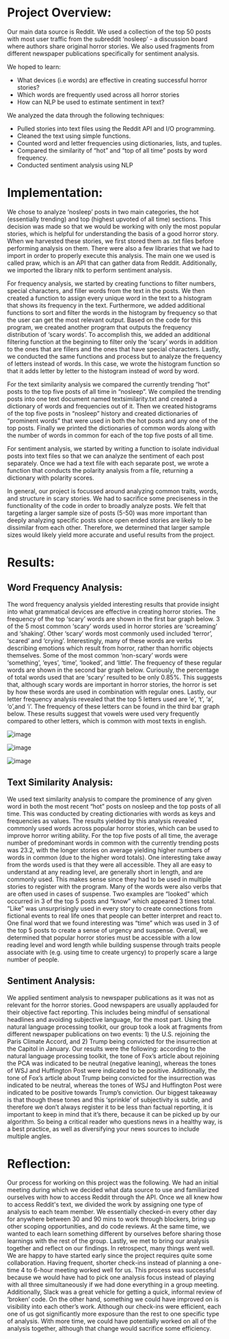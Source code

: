 # Project Overview:
Our main data source is Reddit. We used a collection of the top 50 posts with most user traffic from the subreddit ‘nosleep’ - a discussion board where authors share original horror stories. We also used fragments from different newspaper publications specifically for sentiment analysis.

We hoped to learn:
*  What devices (i.e words) are effective in creating successful horror stories?
* Which words are frequently used across all horror stories
* How can NLP be used to estimate sentiment in text?

We analyzed the data through the following techniques: 

* Pulled stories into text files using the Reddit API and I/O programming. 
* Cleaned the text using simple functions. 
* Counted word and letter frequencies using dictionaries, lists, and tuples. 
* Compared the similarity of “hot” and “top of all time” posts by word frequency. 
* Conducted sentiment analysis using NLP

# Implementation:
We chose to analyze ‘nosleep’ posts in two main categories, the hot (essentially trending) and top (highest upvoted of all time) sections. This decision was made so that we would be working with only the most popular stories, which is helpful for understanding the basis of a good horror story. When we harvested these stories, we first stored them as .txt files before performing analysis on them. There were also a few libraries that we had to import in order to properly execute this analysis. The main one we used is called praw, which is an API that can gather data from Reddit. Additionally, we imported the library nltk to perform sentiment analysis.

For frequency analysis, we started by creating functions to filter numbers, special characters, and filler words from the text in the posts. We then created a function to assign every unique word in the text to a histogram that shows its frequency in the text. Furthermore, we added additional functions to sort and filter the words in the histogram by frequency so that the user can get the most relevant output. Based on the code for this program, we created another program that outputs the frequency distribution of ‘scary words’. To accomplish this, we added an additional filtering function at the beginning to filter only the ‘scary’ words in addition to the ones that are fillers and the ones that have special characters. Lastly, we conducted the same functions and process but to analyze the frequency of letters instead of words. In this case, we wrote the histogram function so that it adds letter by letter to the histogram instead of word by word.

For the text similarity analysis we compared the currently trending “hot” posts to the top five posts of all time in “nosleep”. We compiled the trending posts into one text document named textsimilarity.txt and created a dictionary of words and frequencies out of it. Then we created histograms of the top five posts in “nosleep” history and created dictionaries of “prominent words” that were used in both the hot posts and any one of the top posts. Finally we printed the dictionaries of common words along with the number of words in common for each of the top five posts of all time.
	
For sentiment analysis, we started by writing a function to isolate individual posts into text files so that we can analyze the sentiment of each post separately. Once we had a text file with each separate post, we wrote a function that conducts the polarity analysis from a file, returning a dictionary with polarity scores.

In general, our project is focussed around analyzing common traits, words, and structure in scary stories. We had to sacrifice some preciseness in the functionality of the code in order to broadly analyze posts. We felt that targeting a larger sample size of posts (5-50) was more important than deeply analyzing specific posts since open ended stories are likely to be dissimilar from each other. Therefore, we determined that larger sample sizes would likely yield more accurate and useful results from the project. 
# Results:
## Word Frequency Analysis:
The word frequency analysis yielded interesting results that provide insight into what grammatical devices are effective in creating horror stories. The frequency of the top ‘scary’ words are shown in the first bar graph below. 3 of the 5 most common ‘scary’ words used in horror stories are ‘screaming’ and ‘shaking’. Other ‘scary’ words most commonly used included ‘terror’, ‘scared’ and ‘crying’. Interestingly, many of these words are verbs describing emotions which result from horror, rather than horrific objects themselves. Some of the most common ‘non-scary’ words were ‘something’, ‘eyes’, ‘time’, ‘looked’, and ‘little’. The frequency of these regular words are shown in the second bar graph below. Curiously, the percentage of total words used that are ‘scary’ resulted to be only 0.85%. This suggests that, although scary words are important in horror stories, the horror is set by how these words are used in combination with regular ones. Lastly, our letter frequency analysis revealed that the top 5 letters used are ‘e’, ‘t’, ‘a’, ‘o’,and ‘i’. The frequency of these letters can be found in the third bar graph below. These results suggest that vowels were used very frequently compared to other letters, which is common with most texts in english.

![image](https://user-images.githubusercontent.com/51338302/111524919-63a87b80-8733-11eb-8aef-1d1dbfdaaf41.png)

![image](https://user-images.githubusercontent.com/51338302/111525244-bf730480-8733-11eb-940a-de77a18e417d.png)

![image](https://user-images.githubusercontent.com/51338302/111525324-db76a600-8733-11eb-90f3-4cd45a5eeddf.png)


## Text Similarity Analysis:
We used text similarity analysis to compare the prominence of any given word in both the most recent “hot” posts on nosleep and the top posts of all time. This was conducted by creating dictionaries with words as keys and frequencies as values. The results yielded by this analysis revealed commonly used words across popular horror stories, which can be used to improve horror writing ability. For the top five posts of all time, the average number of predominant words in common with the currently trending posts was 23.2, with the longer stories on average yielding higher numbers of words in common (due to the higher word totals). One interesting take away from the words used is that they were all accessible. They all are easy to understand at any reading level, are generally short in length, and are commonly used. This makes sense since they had to be used in multiple stories to register with the program. Many of the words were also verbs that are often used in cases of suspense. Two examples are “looked” which occurred in 3 of the top 5 posts and “know” which appeared 3 times total. “Like” was unsurprisingly used in every story to create connections from fictional events to real life ones that people can better interpret and react to. One final word that we found interesting was “time” which was used in 3 of the top 5 posts to create a sense of urgency and suspense. Overall, we determined that popular horror stories must be accessible with a low reading level and word length while building suspense through traits people associate with (e.g. using time to create urgency) to properly scare a large number of people.

## Sentiment Analysis:
We applied sentiment analysis to newspaper publications as it was not as relevant for the horror stories. Good newspapers are usually applauded for their objective fact reporting. This includes being mindful of sensational headlines and avoiding subjective language, for the most part. Using the natural language processing toolkit, our group took a look at fragments from different newspaper publications on two events: 1) the U.S. rejoining the Paris Climate Accord, and 2) Trump being convicted for the insurrection at the Capitol in January. Our results were the following:  according to the natural language processing toolkit, the tone of Fox’s article about rejoining the PCA was indicated to be neutral (negative leaning), whereas the tones of WSJ and Huffington Post were indicated to be positive. Additionally, the tone of Fox’s article about Trump being convicted for the insurrection was indicated to be neutral, whereas the tones of WSJ and Huffington Post were indicated to be positive towards Trump’s conviction. Our biggest takeaway is that though these tones and this ‘sprinkle’ of subjectivity is subtle, and therefore we don’t always register it to be less than factual reporting, it is important to keep in mind that it’s there, because it can be picked up by our algorithm. So being a critical reader who questions news in a healthy way, is a best practice, as well as diversifying your news sources to include multiple angles.  
# Reflection:
Our process for working on this project was the following. We had an initial meeting during which we decided what data source to use and familiarized ourselves with how to access Reddit through the API. Once we all knew how to access Reddit's text, we divided the work by assigning one type of analysis to each team member. We essentially checked-in every other day for anywhere between 30 and 90 mins to work through blockers, bring up other scoping opportunities, and do code reviews. At the same time, we wanted to each learn something different by ourselves before sharing those learnings with the rest of the group. Lastly, we met to bring our analysis together and reflect on our findings.
In retrospect, many things went well. We are happy to have started early since the project requires quite some collaboration. Having frequent, shorter check-ins instead of planning a one-time 4 to 6-hour meeting worked well for us. This process was successful because we would have had to pick one analysis focus instead of playing with all three simultaneously if we had done everything in a group meeting. Additionally, Slack was a great vehicle for getting a quick, informal review of ‘broken’ code. On the other hand, something we could have improved on is visibility into each other’s work. Although our check-ins were efficient, each one of us got significantly more exposure than the rest to one specific type of analysis. With more time, we could have potentially worked on all of the analysis together, although that change would sacrifice some efficiency.
